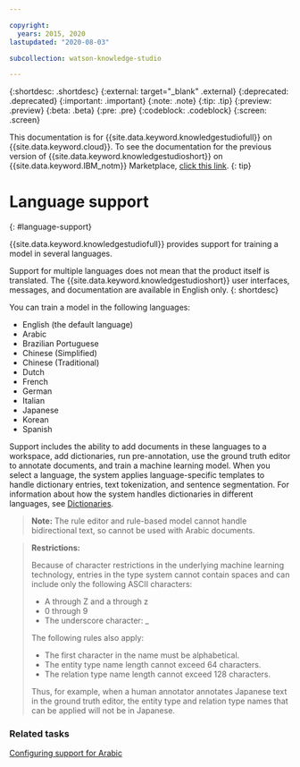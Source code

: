 ```yaml
---

copyright:
  years: 2015, 2020
lastupdated: "2020-08-03"

subcollection: watson-knowledge-studio

---
```


{:shortdesc: .shortdesc}
{:external: target="_blank" .external}
{:deprecated: .deprecated}
{:important: .important}
{:note: .note}
{:tip: .tip}
{:preview: .preview}
{:beta: .beta}
{:pre: .pre}
{:codeblock: .codeblock}
{:screen: .screen}

This documentation is for {{site.data.keyword.knowledgestudiofull}} on {{site.data.keyword.cloud}}. To see the documentation for the previous version of {{site.data.keyword.knowledgestudioshort}} on {{site.data.keyword.IBM_notm}} Marketplace, [click this link](/docs/knowledge-studio?topic=knowledge-studio-language-support).
{: tip}

# Language support
{: #language-support}

{{site.data.keyword.knowledgestudiofull}} provides support for training a model in several languages.

Support for multiple languages does not mean that the product itself is translated. The {{site.data.keyword.knowledgestudioshort}} user interfaces, messages, and documentation are available in English only.
{: shortdesc}

You can train a model in the following languages:

- English (the default language)
- Arabic
- Brazilian Portuguese
- Chinese (Simplified)
- Chinese (Traditional)
- Dutch
- French
- German
- Italian
- Japanese
- Korean
- Spanish

Support includes the ability to add documents in these languages to a workspace, add dictionaries, run pre-annotation, use the ground truth editor to annotate documents, and train a machine learning model. When you select a language, the system applies language-specific templates to handle dictionary entries, text tokenization, and sentence segmentation. For information about how the system handles dictionaries in different languages, see [Dictionaries](/docs/watson-knowledge-studio?topic=watson-knowledge-studio-dictionaries#wks_dictionaries).

> **Note:** The rule editor and rule-based model cannot handle bidirectional text, so cannot be used with Arabic documents.

> **Restrictions:**
>
> Because of character restrictions in the underlying machine learning technology, entries in the type system cannot contain spaces and can include only the following ASCII characters:
>
> - A through Z and a through z
> - 0 through 9
> - The underscore character: _
>
> The following rules also apply:
>
> - The first character in the name must be alphabetical.
> - The entity type name length cannot exceed 64 characters.
> - The relation type name length cannot exceed 128 characters.
>
> Thus, for example, when a human annotator annotates Japanese text in the ground truth editor, the entity type and relation type names that can be applied will not be in Japanese.

### Related tasks

[Configuring support for Arabic](/docs/watson-knowledge-studio?topic=watson-knowledge-studio-wks_langsupp_ar)
